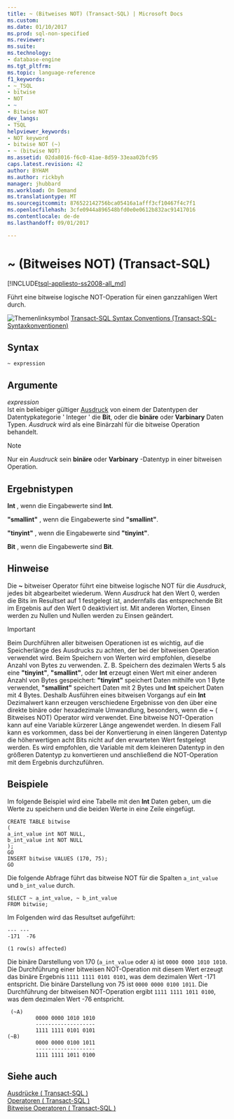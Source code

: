 ```yaml
---
title: ~ (Bitweises NOT) (Transact-SQL) | Microsoft Docs
ms.custom: 
ms.date: 01/10/2017
ms.prod: sql-non-specified
ms.reviewer: 
ms.suite: 
ms.technology:
- database-engine
ms.tgt_pltfrm: 
ms.topic: language-reference
f1_keywords:
- ~_TSQL
- bitwise
- NOT
- ~
- Bitwise NOT
dev_langs:
- TSQL
helpviewer_keywords:
- NOT keyword
- bitwise NOT (~)
- ~ (bitwise NOT)
ms.assetid: 02da8016-f6c0-41ae-8d59-33eaa02bfc95
caps.latest.revision: 42
author: BYHAM
ms.author: rickbyh
manager: jhubbard
ms.workload: On Demand
ms.translationtype: MT
ms.sourcegitcommit: 876522142756bca05416a1afff3cf10467f4c7f1
ms.openlocfilehash: 3cfe0944a896548bfd0e0e0612b832ac91417016
ms.contentlocale: de-de
ms.lasthandoff: 09/01/2017

---
```

# <a name="-bitwise-not-transact-sql"></a>~ (Bitweises NOT) (Transact-SQL)
[!INCLUDE[tsql-appliesto-ss2008-all_md](../../includes/tsql-appliesto-ss2008-all-md.md)]

  Führt eine bitweise logische NOT-Operation für einen ganzzahligen Wert durch.  
  
 ![Themenlinksymbol](../../database-engine/configure-windows/media/topic-link.gif "Topic link icon") [Transact-SQL Syntax Conventions (Transact-SQL-Syntaxkonventionen)](../../t-sql/language-elements/transact-sql-syntax-conventions-transact-sql.md)  
  
## <a name="syntax"></a>Syntax  
  
```  
~ expression  
```  
  
## <a name="arguments"></a>Argumente  
 *expression*  
 Ist ein beliebiger gültiger [Ausdruck](../../t-sql/language-elements/expressions-transact-sql.md) von einem der Datentypen der Datentypkategorie ' Integer ' die **Bit**, oder die **binäre** oder **Varbinary** Daten Typen. *Ausdruck* wird als eine Binärzahl für die bitweise Operation behandelt.  
  
> [!NOTE]  
>  Nur ein *Ausdruck* sein **binäre** oder **Varbinary** -Datentyp in einer bitweisen Operation.  
  
## <a name="result-types"></a>Ergebnistypen  
 **Int** , wenn die Eingabewerte sind **Int**.  
  
 **"smallint"** , wenn die Eingabewerte sind **"smallint"**.  
  
 **"tinyint"** , wenn die Eingabewerte sind **"tinyint"**.  
  
 **Bit** , wenn die Eingabewerte sind **Bit**.  
  
## <a name="remarks"></a>Hinweise  
 Die  **~**  bitweiser Operator führt eine bitweise logische NOT für die *Ausdruck*, jedes bit abgearbeitet wiederum. Wenn *Ausdruck* hat den Wert 0, werden die Bits im Resultset auf 1 festgelegt ist, andernfalls das entsprechende Bit im Ergebnis auf den Wert 0 deaktiviert ist. Mit anderen Worten, Einsen werden zu Nullen und Nullen werden zu Einsen geändert.  
  
> [!IMPORTANT]  
>  Beim Durchführen aller bitweisen Operationen ist es wichtig, auf die Speicherlänge des Ausdrucks zu achten, der bei der bitweisen Operation verwendet wird. Beim Speichern von Werten wird empfohlen, dieselbe Anzahl von Bytes zu verwenden. Z. B. Speichern des dezimalen Werts 5 als eine **"tinyint"**, **"smallint"**, oder **Int** erzeugt einen Wert mit einer anderen Anzahl von Bytes gespeichert: **"tinyint"** speichert Daten mithilfe von 1 Byte verwendet, **"smallint"** speichert Daten mit 2 Bytes und **Int** speichert Daten mit 4 Bytes. Deshalb Ausführen eines bitweisen Vorgangs auf ein **Int** Dezimalwert kann erzeugen verschiedene Ergebnisse von den über eine direkte binäre oder hexadezimale Umwandlung, besonders, wenn die  **~**  ( Bitweises NOT) Operator wird verwendet. Eine bitweise NOT-Operation kann auf eine Variable kürzerer Länge angewendet werden. In diesem Fall kann es vorkommen, dass bei der Konvertierung in einen längeren Datentyp die höherwertigen acht Bits nicht auf den erwarteten Wert festgelegt werden. Es wird empfohlen, die Variable mit dem kleineren Datentyp in den größeren Datentyp zu konvertieren und anschließend die NOT-Operation mit dem Ergebnis durchzuführen.  
  
## <a name="examples"></a>Beispiele  
 Im folgende Beispiel wird eine Tabelle mit den **Int** Daten geben, um die Werte zu speichern und die beiden Werte in eine Zeile eingefügt.  
  
```  
CREATE TABLE bitwise  
(   
a_int_value int NOT NULL,  
b_int_value int NOT NULL  
);  
GO  
INSERT bitwise VALUES (170, 75);  
GO  
```  
  
 Die folgende Abfrage führt das bitweise NOT für die Spalten `a_int_value` und `b_int_value` durch.  
  
```  
SELECT ~ a_int_value, ~ b_int_value  
FROM bitwise;  
```  
  
 Im Folgenden wird das Resultset aufgeführt:  
  
```  
--- ---   
-171  -76   
  
(1 row(s) affected)  
```  
  
 Die binäre Darstellung von 170 (`a_int_value` oder `A`) ist `0000 0000 1010 1010`. Die Durchführung einer bitweisen NOT-Operation mit diesem Wert erzeugt das binäre Ergebnis `1111 1111 0101 0101`, was dem dezimalen Wert -171 entspricht. Die binäre Darstellung von 75 ist `0000 0000 0100 1011`. Die Durchführung der bitweisen NOT-Operation ergibt `1111 1111 1011 0100`, was dem dezimalen Wert -76 entspricht.  
  
```  
 (~A)     
         0000 0000 1010 1010  
         -------------------  
         1111 1111 0101 0101  
(~B)     
         0000 0000 0100 1011  
         -------------------  
         1111 1111 1011 0100  
```  
  
 
## <a name="see-also"></a>Siehe auch  
 [Ausdrücke &#40; Transact-SQL &#41;](../../t-sql/language-elements/expressions-transact-sql.md)   
 [Operatoren &#40; Transact-SQL &#41;](../../t-sql/language-elements/operators-transact-sql.md)   
 [Bitweise Operatoren &#40; Transact-SQL &#41;](../../t-sql/language-elements/bitwise-operators-transact-sql.md)  
  
  



